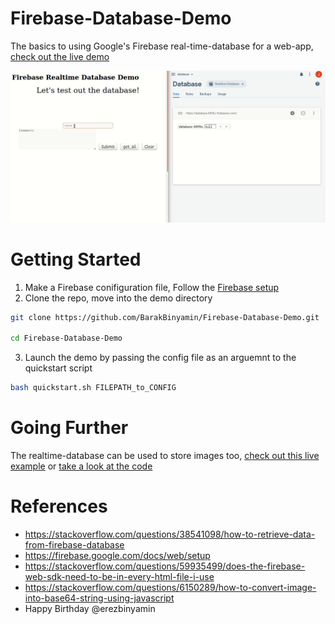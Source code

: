 # Firebase-Database-Demo
The basics to using Google's Firebase real-time-database for a web-app, [check out the live demo](https://barakbinyamin.github.io/Firebase-Database-Demo/demo.html)

<img src=demo.gif>


# Getting Started
1. Make a Firebase conifiguration file, Follow the [Firebase setup](Configuration-steps/README.md)
2. Clone the repo, move into the demo directory

```bash
git clone https://github.com/BarakBinyamin/Firebase-Database-Demo.git  

cd Firebase-Database-Demo  
```

3. Launch the demo by passing the config file as an arguemnt to the quickstart script
```bash
bash quickstart.sh FILEPATH_to_CONFIG
```

# Going Further
The realtime-database can be used to store images too, [check out this live example](https://BarakBinyamin.github.io/image-database/image_demo.html) or [take a look at the code](https://github.com/BarakBinyamin/Firebase-Database-Demo/tree/master/image-database)




# References
- https://stackoverflow.com/questions/38541098/how-to-retrieve-data-from-firebase-database  
- https://firebase.google.com/docs/web/setup
- https://stackoverflow.com/questions/59935499/does-the-firebase-web-sdk-need-to-be-in-every-html-file-i-use  
- https://stackoverflow.com/questions/6150289/how-to-convert-image-into-base64-string-using-javascript  
- Happy Birthday @erezbinyamin
